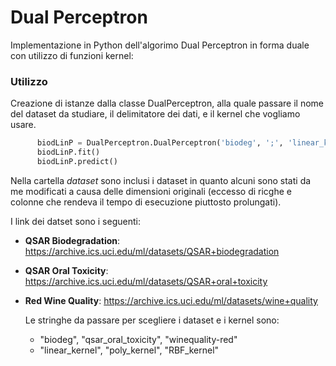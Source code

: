 # Dual Perceptron 
Implementazione in Python dell'algorimo Dual Perceptron in forma duale con utilizzo di funzioni kernel:

### Utilizzo
Creazione di istanze dalla classe DualPerceptron, alla quale passare il nome del dataset da studiare, 
il delimitatore dei dati, e il kernel che vogliamo usare.
    
```python
      biodLinP = DualPerceptron.DualPerceptron('biodeg', ';', 'linear_kernel')
      biodLinP.fit()
      biodLinP.predict()
```
Nella cartella *dataset* sono inclusi i dataset in quanto alcuni sono stati da me modificati
a causa delle dimensioni originali (eccesso di ricghe e colonne che rendeva il tempo di esecuzione
piuttosto prolungati).
    
I link dei datset sono i seguenti:
* **QSAR Biodegradation**: https://archive.ics.uci.edu/ml/datasets/QSAR+biodegradation 
* **QSAR Oral Toxicity**: https://archive.ics.uci.edu/ml/datasets/QSAR+oral+toxicity
* **Red Wine Quality**: https://archive.ics.uci.edu/ml/datasets/wine+quality	

    Le stringhe da passare per scegliere i dataset e i kernel sono: 
    * "biodeg", "qsar_oral_toxicity", "winequality-red"
    * "linear_kernel", "poly_kernel", "RBF_kernel"
    
  

    